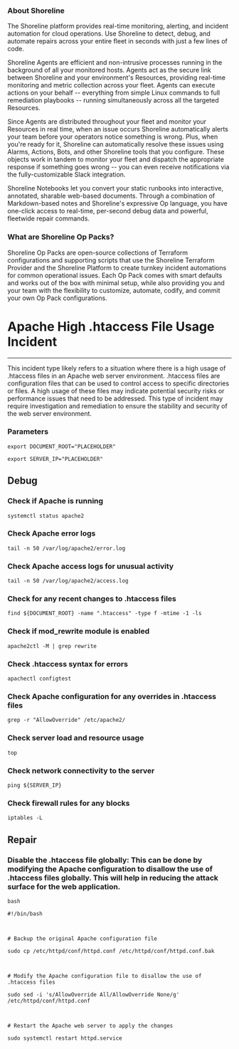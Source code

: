 
### About Shoreline
The Shoreline platform provides real-time monitoring, alerting, and incident automation for cloud operations. Use Shoreline to detect, debug, and automate repairs across your entire fleet in seconds with just a few lines of code.

Shoreline Agents are efficient and non-intrusive processes running in the background of all your monitored hosts. Agents act as the secure link between Shoreline and your environment's Resources, providing real-time monitoring and metric collection across your fleet. Agents can execute actions on your behalf -- everything from simple Linux commands to full remediation playbooks -- running simultaneously across all the targeted Resources.

Since Agents are distributed throughout your fleet and monitor your Resources in real time, when an issue occurs Shoreline automatically alerts your team before your operators notice something is wrong. Plus, when you're ready for it, Shoreline can automatically resolve these issues using Alarms, Actions, Bots, and other Shoreline tools that you configure. These objects work in tandem to monitor your fleet and dispatch the appropriate response if something goes wrong -- you can even receive notifications via the fully-customizable Slack integration.

Shoreline Notebooks let you convert your static runbooks into interactive, annotated, sharable web-based documents. Through a combination of Markdown-based notes and Shoreline's expressive Op language, you have one-click access to real-time, per-second debug data and powerful, fleetwide repair commands.

### What are Shoreline Op Packs?
Shoreline Op Packs are open-source collections of Terraform configurations and supporting scripts that use the Shoreline Terraform Provider and the Shoreline Platform to create turnkey incident automations for common operational issues. Each Op Pack comes with smart defaults and works out of the box with minimal setup, while also providing you and your team with the flexibility to customize, automate, codify, and commit your own Op Pack configurations.

# Apache High .htaccess File Usage Incident
---

This incident type likely refers to a situation where there is a high usage of .htaccess files in an Apache web server environment. .htaccess files are configuration files that can be used to control access to specific directories or files. A high usage of these files may indicate potential security risks or performance issues that need to be addressed. This type of incident may require investigation and remediation to ensure the stability and security of the web server environment.

### Parameters
```shell
export DOCUMENT_ROOT="PLACEHOLDER"

export SERVER_IP="PLACEHOLDER"
```

## Debug

### Check if Apache is running
```shell
systemctl status apache2
```

### Check Apache error logs
```shell
tail -n 50 /var/log/apache2/error.log
```

### Check Apache access logs for unusual activity
```shell
tail -n 50 /var/log/apache2/access.log
```

### Check for any recent changes to .htaccess files
```shell
find ${DOCUMENT_ROOT} -name ".htaccess" -type f -mtime -1 -ls
```

### Check if mod_rewrite module is enabled
```shell
apache2ctl -M | grep rewrite
```

### Check .htaccess syntax for errors
```shell
apachectl configtest
```

### Check Apache configuration for any overrides in .htaccess files
```shell
grep -r "AllowOverride" /etc/apache2/
```

### Check server load and resource usage
```shell
top
```

### Check network connectivity to the server
```shell
ping ${SERVER_IP}
```

### Check firewall rules for any blocks
```shell
iptables -L
```

## Repair

### Disable the .htaccess file globally: This can be done by modifying the Apache configuration to disallow the use of .htaccess files globally. This will help in reducing the attack surface for the web application.
```shell
bash

#!/bin/bash



# Backup the original Apache configuration file

sudo cp /etc/httpd/conf/httpd.conf /etc/httpd/conf/httpd.conf.bak



# Modify the Apache configuration file to disallow the use of .htaccess files

sudo sed -i 's/AllowOverride All/AllowOverride None/g' /etc/httpd/conf/httpd.conf



# Restart the Apache web server to apply the changes

sudo systemctl restart httpd.service


```
